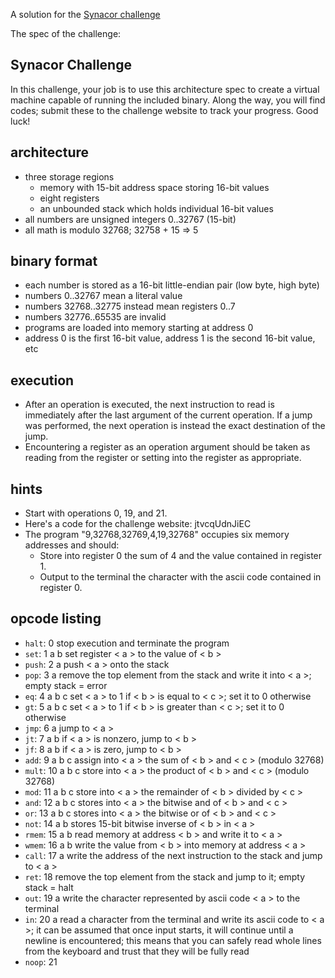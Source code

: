 A solution for the [Synacor challenge](https://challenge.synacor.com/)

The spec of the challenge:

## Synacor Challenge

In this challenge, your job is to use this architecture spec to create a
virtual machine capable of running the included binary.  Along the way,
you will find codes; submit these to the challenge website to track
your progress.  Good luck!


## architecture
- three storage regions
  - memory with 15-bit address space storing 16-bit values
  - eight registers
  - an unbounded stack which holds individual 16-bit values
- all numbers are unsigned integers 0..32767 (15-bit)
- all math is modulo 32768; 32758 + 15 => 5

## binary format
- each number is stored as a 16-bit little-endian pair (low byte, high byte)
- numbers 0..32767 mean a literal value
- numbers 32768..32775 instead mean registers 0..7
- numbers 32776..65535 are invalid
- programs are loaded into memory starting at address 0
- address 0 is the first 16-bit value, address 1 is the second 16-bit value, etc

## execution
- After an operation is executed, the next instruction to read is immediately after the last argument of the current operation.  If a jump was performed, the next operation is instead the exact destination of the jump.
- Encountering a register as an operation argument should be taken as reading from the register or setting into the register as appropriate.

## hints
- Start with operations 0, 19, and 21.
- Here's a code for the challenge website: jtvcqUdnJiEC
- The program "9,32768,32769,4,19,32768" occupies six memory addresses and should:
  - Store into register 0 the sum of 4 and the value contained in register 1.
  - Output to the terminal the character with the ascii code contained in register 0.

## opcode listing
- `halt`: 0
  stop execution and terminate the program
- `set`: 1 a b
  set register < a > to the value of < b >
- `push`: 2 a
  push < a > onto the stack
- `pop`: 3 a
  remove the top element from the stack and write it into < a >; empty stack = error
- `eq`: 4 a b c
  set < a > to 1 if < b > is equal to < c >; set it to 0 otherwise
- `gt`: 5 a b c
  set < a > to 1 if < b > is greater than < c >; set it to 0 otherwise
- `jmp`: 6 a
  jump to < a >
- `jt`: 7 a b
  if < a > is nonzero, jump to < b >
- `jf`: 8 a b
  if < a > is zero, jump to < b >
- `add`: 9 a b c
  assign into < a > the sum of < b > and < c > (modulo 32768)
- `mult`: 10 a b c
  store into < a > the product of < b > and < c > (modulo 32768)
- `mod`: 11 a b c
  store into < a > the remainder of < b > divided by < c >
- `and`: 12 a b c
  stores into < a > the bitwise and of < b > and < c >
- `or`: 13 a b c
  stores into < a > the bitwise or of < b > and < c >
- `not`: 14 a b
  stores 15-bit bitwise inverse of < b > in < a >
- `rmem`: 15 a b
  read memory at address < b > and write it to < a >
- `wmem`: 16 a b
  write the value from < b > into memory at address < a >
- `call`: 17 a
  write the address of the next instruction to the stack and jump to < a >
- `ret`: 18
  remove the top element from the stack and jump to it; empty stack = halt
- `out`: 19 a
  write the character represented by ascii code < a > to the terminal
- `in`: 20 a
  read a character from the terminal and write its ascii code to < a >; it can be assumed that once input starts, it will continue until a newline is encountered; this means that you can safely read whole lines from the keyboard and trust that they will be fully read
- `noop`: 21